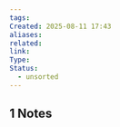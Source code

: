 ```yaml
---
tags: 
Created: 2025-08-11 17:43
aliases: 
related: 
link: 
Type: 
Status:
  - unsorted
---
```

## 1 Notes
